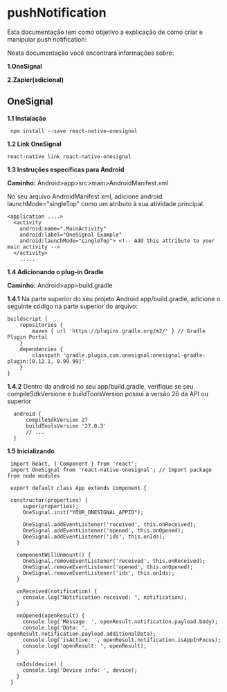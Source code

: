 # pushNotification
Esta documentação tem como objetivo a explicação de como criar e manipular push notification:

Nesta documentação você encontrará informações sobre:

**1.OneSignal**

**2.Zapier(adicional)**


## OneSignal


**1.1 Instalação**

     npm install --save react-native-onesignal


**1.2 Link OneSignal**
        
    react-native link react-native-onesignal


**1.3 Instruções específicas para Android**
   
   **Caminho:**
            Android>app>src>main>AndroidManifest.xml

No seu arquivo AndroidManifest.xml, adicione  android: launchMode="singleTop"
como um atributo à sua atividade principal.

    <application ....>
      <activity
        android:name=".MainActivity"
        android:label="OneSignal Example"
        android:launchMode="singleTop"> <!-- Add this attribute to your main activity -->
      </activity>
        .....



**1.4 Adicionando o plug-in Gradle**

  **Caminho:**
            Android>app>build.gradle

**1.4.1** Na parte superior do seu projeto Android app/build.gradle,
 adicione o seguinte código na parte superior do arquivo:

    buildscript {
        repositories {
            maven { url 'https://plugins.gradle.org/m2/' } // Gradle Plugin Portal 
        }
        dependencies {
            classpath 'gradle.plugin.com.onesignal:onesignal-gradle-plugin:[0.12.1, 0.99.99]'
        }
    }



**1.4.2** Dentro da android no seu app/build.gradle, verifique se seu compileSdkVersione
 e buildToolsVersion possui a versão 26 da API ou superior
 
      android {
          compileSdkVersion 27
          buildToolsVersion '27.0.3'
          // ...
      }
      
  **1.5 Inicializando**
  
  
  
     import React, { Component } from 'react';
     import OneSignal from 'react-native-onesignal'; // Import package from node modules

     export default class App extends Component {

     constructor(properties) {
         super(properties);
         OneSignal.init("YOUR_ONESIGNAL_APPID");

         OneSignal.addEventListener('received', this.onReceived);
         OneSignal.addEventListener('opened', this.onOpened);
         OneSignal.addEventListener('ids', this.onIds);
       }

       componentWillUnmount() {
         OneSignal.removeEventListener('received', this.onReceived);
         OneSignal.removeEventListener('opened', this.onOpened);
         OneSignal.removeEventListener('ids', this.onIds);
       }

       onReceived(notification) {
         console.log("Notification received: ", notification);
       }

       onOpened(openResult) {
         console.log('Message: ', openResult.notification.payload.body);
         console.log('Data: ', openResult.notification.payload.additionalData);
         console.log('isActive: ', openResult.notification.isAppInFocus);
         console.log('openResult: ', openResult);
       }

       onIds(device) {
         console.log('Device info: ', device);
       }
     }
